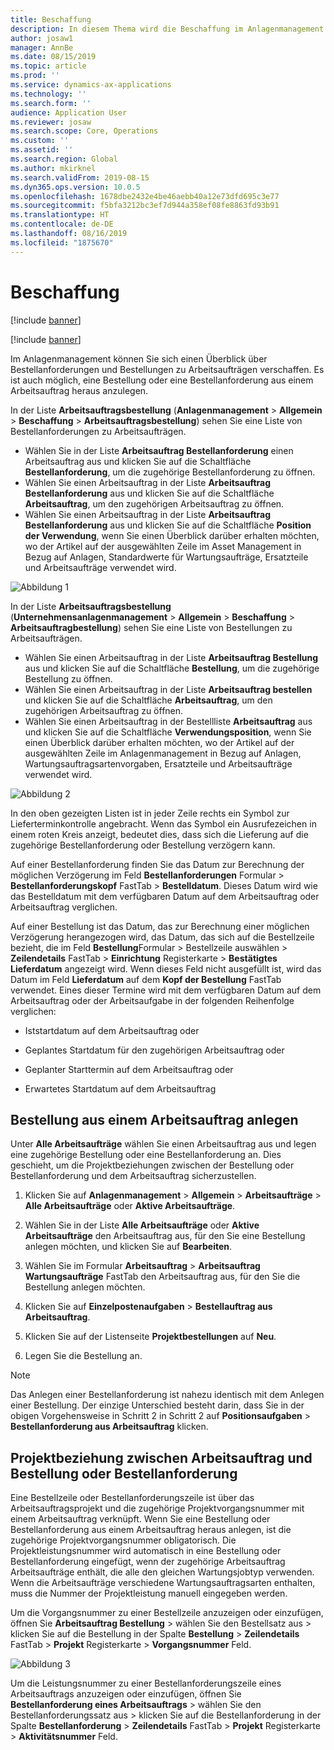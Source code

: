```yaml
---
title: Beschaffung
description: In diesem Thema wird die Beschaffung im Anlagenmanagement erläutert.
author: josaw1
manager: AnnBe
ms.date: 08/15/2019
ms.topic: article
ms.prod: ''
ms.service: dynamics-ax-applications
ms.technology: ''
ms.search.form: ''
audience: Application User
ms.reviewer: josaw
ms.search.scope: Core, Operations
ms.custom: ''
ms.assetid: ''
ms.search.region: Global
ms.author: mkirknel
ms.search.validFrom: 2019-08-15
ms.dyn365.ops.version: 10.0.5
ms.openlocfilehash: 1678dbe2432e4be46aebb40a12e73dfd695c3e77
ms.sourcegitcommit: f5bfa3212bc3ef7d944a358ef08fe8863fd93b91
ms.translationtype: HT
ms.contentlocale: de-DE
ms.lasthandoff: 08/16/2019
ms.locfileid: "1875670"
---
```

# <a name="procurement"></a>Beschaffung


[!include [banner](../../includes/banner.md)]

[!include [banner](../../includes/preview-banner.md)]

Im Anlagenmanagement können Sie sich einen Überblick über Bestellanforderungen und Bestellungen zu Arbeitsaufträgen verschaffen. Es ist auch möglich, eine Bestellung oder eine Bestellanforderung aus einem Arbeitsauftrag heraus anzulegen.

In der Liste **Arbeitsauftragsbestellung** (**Anlagenmanagement** > **Allgemein** > **Beschaffung** > **Arbeitsauftragsbestellung**) sehen Sie eine Liste von Bestellanforderungen zu Arbeitsaufträgen.

- Wählen Sie in der Liste **Arbeitsauftrag Bestellanforderung** einen Arbeitsauftrag aus und klicken Sie auf die Schaltfläche **Bestellanforderung**, um die zugehörige Bestellanforderung zu öffnen.  
- Wählen Sie einen Arbeitsauftrag in der Liste **Arbeitsauftrag Bestellanforderung** aus und klicken Sie auf die Schaltfläche **Arbeitsauftrag**, um den zugehörigen Arbeitsauftrag zu öffnen.  
- Wählen Sie einen Arbeitsauftrag in der Liste **Arbeitsauftrag Bestellanforderung** aus und klicken Sie auf die Schaltfläche **Position der Verwendung**, wenn Sie einen Überblick darüber erhalten möchten, wo der Artikel auf der ausgewählten Zeile im Asset Management in Bezug auf Anlagen, Standardwerte für Wartungsaufträge, Ersatzteile und Arbeitsaufträge verwendet wird. 

![Abbildung 1](media/08-work-orders.png)


In der Liste **Arbeitsauftragsbestellung** (**Unternehmensanlagenmanagement** > **Allgemein** > **Beschaffung** > **Arbeitsauftragbestellung**) sehen Sie eine Liste von Bestellungen zu Arbeitsaufträgen.

- Wählen Sie einen Arbeitsauftrag in der Liste **Arbeitsauftrag Bestellung** aus und klicken Sie auf die Schaltfläche **Bestellung**, um die zugehörige Bestellung zu öffnen.  
- Wählen Sie einen Arbeitsauftrag in der Liste **Arbeitsauftrag bestellen** und klicken Sie auf die Schaltfläche **Arbeitsauftrag**, um den zugehörigen Arbeitsauftrag zu öffnen.  
- Wählen Sie einen Arbeitsauftrag in der Bestellliste **Arbeitsauftrag** aus und klicken Sie auf die Schaltfläche **Verwendungsposition**, wenn Sie einen Überblick darüber erhalten möchten, wo der Artikel auf der ausgewählten Zeile im Anlagenmanagement in Bezug auf Anlagen, Wartungsauftragsartenvorgaben, Ersatzteile und Arbeitsaufträge verwendet wird. 

![Abbildung 2](media/09-work-orders.png)


In den oben gezeigten Listen ist in jeder Zeile rechts ein Symbol zur Lieferterminkontrolle angebracht. Wenn das Symbol ein Ausrufezeichen in einem roten Kreis anzeigt, bedeutet dies, dass sich die Lieferung auf die zugehörige Bestellanforderung oder Bestellung verzögern kann.

Auf einer Bestellanforderung finden Sie das Datum zur Berechnung der möglichen Verzögerung im Feld **Bestellanforderungen** Formular > **Bestellanforderungskopf** FastTab > **Bestelldatum**. Dieses Datum wird wie das Bestelldatum mit dem verfügbaren Datum auf dem Arbeitsauftrag oder Arbeitsauftrag verglichen.

Auf einer Bestellung ist das Datum, das zur Berechnung einer möglichen Verzögerung herangezogen wird, das Datum, das sich auf die Bestellzeile bezieht, die im Feld **Bestellung**Formular > Bestellzeile auswählen > **Zeilendetails** FastTab > **Einrichtung** Registerkarte > **Bestätigtes Lieferdatum** angezeigt wird. Wenn dieses Feld nicht ausgefüllt ist, wird das Datum im Feld **Lieferdatum** auf dem **Kopf der Bestellung** FastTab verwendet. Eines dieser Termine wird mit dem verfügbaren Datum auf dem Arbeitsauftrag oder der Arbeitsaufgabe in der folgenden Reihenfolge verglichen:

- Iststartdatum auf dem Arbeitsauftrag oder  

- Geplantes Startdatum für den zugehörigen Arbeitsauftrag oder  

- Geplanter Starttermin auf dem Arbeitsauftrag oder  

- Erwartetes Startdatum auf dem Arbeitsauftrag  


## <a name="create-purchase-order-from-a-work-order"></a>Bestellung aus einem Arbeitsauftrag anlegen

Unter **Alle Arbeitsaufträge** wählen Sie einen Arbeitsauftrag aus und legen eine zugehörige Bestellung oder eine Bestellanforderung an. Dies geschieht, um die Projektbeziehungen zwischen der Bestellung oder Bestellanforderung und dem Arbeitsauftrag sicherzustellen.

1. Klicken Sie auf **Anlagenmanagement** > **Allgemein** > **Arbeitsaufträge** > **Alle Arbeitsaufträge** oder **Aktive Arbeitsaufträge**.

2. Wählen Sie in der Liste **Alle Arbeitsaufträge** oder **Aktive Arbeitsaufträge** den Arbeitsauftrag aus, für den Sie eine Bestellung anlegen möchten, und klicken Sie auf **Bearbeiten**.

3. Wählen Sie im Formular **Arbeitsauftrag** > **Arbeitsauftrag Wartungsaufträge** FastTab den Arbeitsauftrag aus, für den Sie die Bestellung anlegen möchten.

4. Klicken Sie auf **Einzelpostenaufgaben** > **Bestellauftrag aus Arbeitsauftrag**.

5. Klicken Sie auf der Listenseite **Projektbestellungen** auf **Neu**.

6. Legen Sie die Bestellung an.

>[!NOTE]
>Das Anlegen einer Bestellanforderung ist nahezu identisch mit dem Anlegen einer Bestellung. Der einzige Unterschied besteht darin, dass Sie in der obigen Vorgehensweise in Schritt 2 in Schritt 2 auf **Positionsaufgaben** > **Bestellanforderung aus Arbeitsauftrag** klicken.

## <a name="project-relation-between-work-order-and-purchase-order-or-purchase-requisition"></a>Projektbeziehung zwischen Arbeitsauftrag und Bestellung oder Bestellanforderung

Eine Bestellzeile oder Bestellanforderungszeile ist über das Arbeitsauftragsprojekt und die zugehörige Projektvorgangsnummer mit einem Arbeitsauftrag verknüpft. Wenn Sie eine Bestellung oder Bestellanforderung aus einem Arbeitsauftrag heraus anlegen, ist die zugehörige Projektvorgangsnummer obligatorisch. Die Projektleistungsnummer wird automatisch in eine Bestellung oder Bestellanforderung eingefügt, wenn der zugehörige Arbeitsauftrag Arbeitsaufträge enthält, die alle den gleichen Wartungsjobtyp verwenden. Wenn die Arbeitsaufträge verschiedene Wartungsauftragsarten enthalten, muss die Nummer der Projektleistung manuell eingegeben werden.

Um die Vorgangsnummer zu einer Bestellzeile anzuzeigen oder einzufügen, öffnen Sie **Arbeitsauftrag Bestellung** > wählen Sie den Bestellsatz aus > klicken Sie auf die Bestellung in der Spalte **Bestellung** > **Zeilendetails** FastTab > **Projekt** Registerkarte > **Vorgangsnummer** Feld.


![Abbildung 3](media/10-work-orders.png)


Um die Leistungsnummer zu einer Bestellanforderungszeile eines Arbeitsauftrags anzuzeigen oder einzufügen, öffnen Sie **Bestellanforderung eines Arbeitsauftrags** > wählen Sie den Bestellanforderungssatz aus > klicken Sie auf die Bestellanforderung in der Spalte **Bestellanforderung** > **Zeilendetails** FastTab > **Projekt** Registerkarte > **Aktivitätsnummer** Feld.

